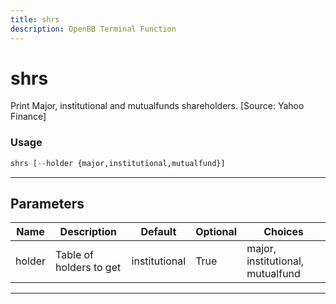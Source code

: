 ```yaml
---
title: shrs
description: OpenBB Terminal Function
---
```


# shrs

Print Major, institutional and mutualfunds shareholders. [Source: Yahoo Finance]

### Usage

```python
shrs [--holder {major,institutional,mutualfund}]
```

---

## Parameters

| Name | Description | Default | Optional | Choices |
| ---- | ----------- | ------- | -------- | ------- |
| holder | Table of holders to get | institutional | True | major, institutional, mutualfund |

---
